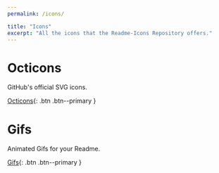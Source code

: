 ```yaml
---
permalink: /icons/

title: "Icons"
excerpt: "All the icons that the Readme-Icons Repository offers."
---
```


# Octicons
GitHub's official SVG icons.

[Octicons](octicons){: .btn .btn--primary }

# Gifs
Animated Gifs for your Readme.

[Gifs](gifs){: .btn .btn--primary }